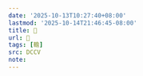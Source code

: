 ```yaml
---
date: '2025-10-13T10:27:40+08:00'
lastmod: '2025-10-14T21:46:45-08:00'
title: 􅉮
url: 􅉮
tags: [韂]
src: DCCV
note:
---
```

